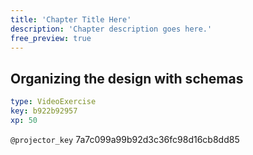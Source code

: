 ```yaml
---
title: 'Chapter Title Here'
description: 'Chapter description goes here.'
free_preview: true
---
```


## Organizing the design with schemas

```yaml
type: VideoExercise
key: b922b92957
xp: 50
```

`@projector_key`
7a7c099a99b92d3c36fc98d16cb8dd85

